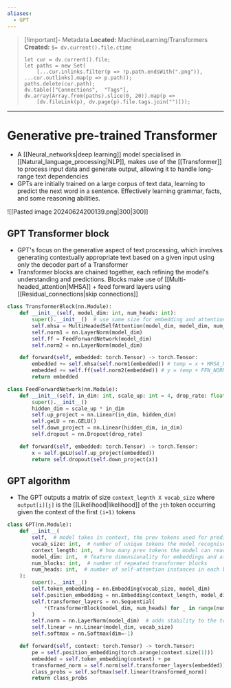 ```yaml
---
aliases:
  - GPT
---
```


> [!important]- Metadata
> **Located:** MachineLearning/Transformers
> **Created:** `$= dv.current().file.ctime`
> ```dataviewjs
> let cur = dv.current().file;
> let paths = new Set(
>     [...cur.inlinks.filter(p => !p.path.endsWith(".png")), ...cur.outlinks].map(p => p.path));
> paths.delete(cur.path);
> dv.table(["Connections",  "Tags"], dv.array(Array.from(paths).slice(0, 20)).map(p =>
>     [dv.fileLink(p), dv.page(p).file.tags.join("")]));
> ```

___
# Generative pre-trained Transformer
- A [[Neural_networks|deep learning]] model specialised in [[Natural_language_processing|NLP]], makes use of the [[Transformer]] to process input data and generate output, allowing it to handle long-range text dependencies 
- GPTs are initially trained on a large corpus of text data, learning to predict the next word in a sentence. Effectively learning grammar, facts, and some reasoning abilities.

![[Pasted image 20240624200139.png|300|300]]
## GPT Transformer block
- GPT's focus on the generative aspect of text processing, which involves generating contextually appropriate text based on a given input using only the decoder part of a Transformer  
- Transformer blocks are chained together, each refining the model's understanding and predictions. Blocks make use of [[Multi-headed_attention|MHSA]] + feed forward layers using [[Residual_connections|skip connections]]

```python
class TransformerBlock(nn.Module):
    def __init__(self, model_dim: int, num_heads: int):
        super().__init__()  # use same size for embedding and attention
        self.mhsa = MultiHeadedSelfAttention(model_dim, model_dim, num_heads)
        self.norm1 = nn.LayerNorm(model_dim)
        self.ff = FeedForwardNetwork(model_dim)
        self.norm2 = nn.LayerNorm(model_dim)

    def forward(self, embedded: torch.Tensor) -> torch.Tensor:
        embedded += self.mhsa(self.norm1(embedded)) # temp = x + MHSA_NORM(x)
        embedded += self.ff(self.norm2(embedded)) # y = temp + FFN_NORM(temp)
        return embedded

class FeedForwardNetwork(nn.Module):
    def __init__(self, in_dim: int, scale_up: int = 4, drop_rate: float = 0.2):
        super().__init__()
        hidden_dim = scale_up * in_dim
        self.up_project = nn.Linear(in_dim, hidden_dim)
        self.geLU = nn.GELU()
        self.down_project = nn.Linear(hidden_dim, in_dim)
        self.dropout = nn.Dropout(drop_rate)

    def forward(self, embedded: torch.Tensor) -> torch.Tensor:
        x = self.geLU(self.up_project(embedded))
        return self.dropout(self.down_project(x))
```


## GPT algorithm
- The GPT outputs a matrix of size `context_legnth X vocab_size`  where `output[i][j]` is the [[Likelihood|likelihood]] of the `jth` token occurring given the context of the first `(i+1)` tokens

```python
class GPT(nn.Module):
    def __init__(
        self,  # model takes in context, the prev tokens used for prediction
        vocab_size: int,  # number of unique tokens the model recognises
        context_length: int,  # how many prev tokens the model can read
        model_dim: int,  # feature dimensionality for embeddings and attention
        num_blocks: int,  # number of repeated transformer blocks
        num_heads: int,  # number of self-attention instances in each block
    ):
        super().__init__()
        self.token_embedding = nn.Embedding(vocab_size, model_dim)
        self.position_embedding = nn.Embedding(context_length, model_dim)
        self.transformer_layers = nn.Sequential(
            *(TransformerBlock(model_dim, num_heads) for _ in range(num_blocks))
        )
        self.norm = nn.LayerNorm(model_dim)  # adds stability to the training
        self.linear = nn.Linear(model_dim, vocab_size)
        self.softmax = nn.Softmax(dim=-1)

    def forward(self, context: torch.Tensor) -> torch.Tensor:
        pe = self.position_embedding(torch.arange(context.size(1)))
        embedded = self.token_embedding(context) + pe
        transformed_norm = self.norm(self.transformer_layers(embedded))
        class_probs = self.softmax(self.linear(transformed_norm))
        return class_probs
```